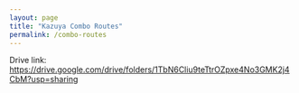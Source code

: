 ```yaml
---
layout: page
title: "Kazuya Combo Routes"
permalink: /combo-routes
---
```


Drive link:
https://drive.google.com/drive/folders/1TbN6Cliu9teTtrOZpxe4No3GMK2j4CbM?usp=sharing
